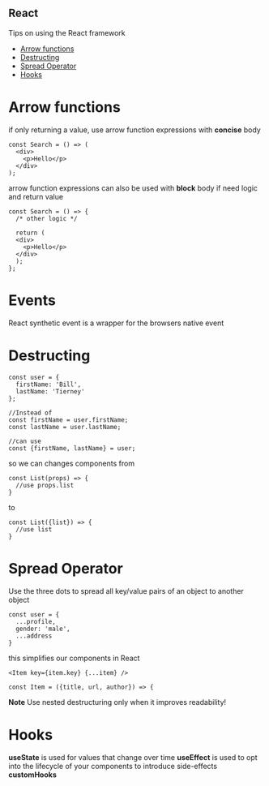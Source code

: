 ## React
Tips on using the React framework

- [Arrow functions](#arrowfunctions)
- [Destructing](#destructing)
- [Spread Operator](#spread)
- [Hooks](#useeffect)

# Arrow functions <a name="arrowfunctions"></a>
if only returning a value, use arrow function expressions with **concise** body  
```
const Search = () => (  
  <div>  
    <p>Hello</p>  
  </div>  
);  
```

arrow function expressions can also be used with **block** body if need logic and return value
```
const Search = () => {  
  /* other logic */
  
  return (
  <div>  
    <p>Hello</p>  
  </div>
  );  
};  
```

# Events
React synthetic event is a wrapper for the browsers native event

# Destructing <a name="destructing"/></a>
```
const user = {
  firstName: 'Bill',
  lastName: 'Tierney'
}; 

//Instead of 
const firstName = user.firstName;
const lastName = user.lastName;

//can use
const {firstName, lastName} = user;
```
so we can changes components from
```
const List(props) => {
  //use props.list
}
```
to
```
const List({list}) => {
  //use list
}
```

# Spread Operator <a name="spread"/></a>
Use the three dots to spread all key/value pairs of an object to another object
```
const user = {
  ...profile,
  gender: 'male',
  ...address
}
```

this simplifies our components in React
```
<Item key={item.key} {...item} />

const Item = ({title, url, author}) => {
```

**Note** Use nested destructuring only when it improves readability!

# Hooks <a name="useeffect"/></a>
**useState** is used for values that change over time
**useEffect** is used to opt into the lifecycle of your components to introduce side-effects
**customHooks** 
